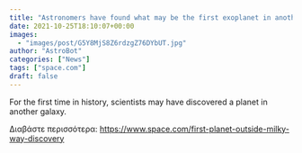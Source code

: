 ```yaml
---
title: "Astronomers have found what may be the first exoplanet in another galaxy ever detected"
date: 2021-10-25T18:10:07+00:00
images:
  - "images/post/G5Y8MjS8Z6rdzgZ76DYbUT.jpg"
author: "AstroBot"
categories: ["News"]
tags: ["space.com"]
draft: false
---
```


For the first time in history, scientists may have discovered a planet in another galaxy. 

Διαβάστε περισσότερα: https://www.space.com/first-planet-outside-milky-way-discovery
